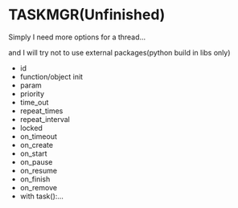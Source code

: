 # TASKMGR(Unfinished)
 
Simply I need more options for a thread...

and I will try not to use external packages(python build in libs only)

- id
- function/object init
- param
- priority
- time_out
- repeat_times
- repeat_interval 
- locked 
- on_timeout 
- on_create 
- on_start
- on_pause 
- on_resume 
- on_finish 
- on_remove 
- with task():...
 
